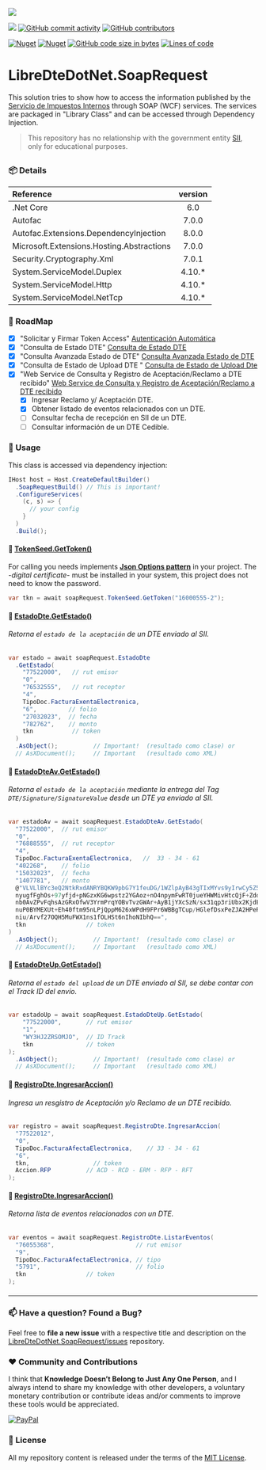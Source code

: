 ﻿![](https://user-images.githubusercontent.com/6364350/227820028-916b3bf1-29b1-406d-8b80-99d27df2b262.png)

[![](https://img.shields.io/badge/License-MIT-yellow.svg?style=for-the-badge)](LICENSE.txt)
[![GitHub commit activity](https://img.shields.io/github/commit-activity/m/sergiokml/LibreDteDotNet.SoapRequest?style=for-the-badge)](https://github.com/sergiokml/)
[![GitHub contributors](https://img.shields.io/github/contributors/sergiokml/LibreDteDotNet.SoapRequest?style=for-the-badge)](https://github.com/sergiokml/LibreDteDotNet.SoapRequest/graphs/contributors/)

[![Nuget](https://img.shields.io/nuget/v/LibreDteDotNet.SoapRequest?style=for-the-badge)](https://www.nuget.org/packages/LibreDteDotNet.SoapRequest/)
[![Nuget](https://img.shields.io/nuget/dt/LibreDteDotNet.SoapRequest?style=for-the-badge)](https://www.nuget.org/stats/packages/LibreDteDotNet.SoapRequest?groupby=Version)
[![GitHub code size in bytes](https://img.shields.io/github/languages/code-size/sergiokml/LibreDteDotNet.SoapRequest?style=for-the-badge)](https://github.com/sergiokml/LibreDteDotNet.SoapRequest)
[![Lines of code](https://img.shields.io/tokei/lines/github/sergiokml/LibreDteDotNet.SoapRequest?style=for-the-badge)](https://github.com/sergiokml/LibreDteDotNet.SoapRequest)

# LibreDteDotNet.SoapRequest
This solution tries to show how to access the information published by the [Servicio de Impuestos Internos](https://www.sii.cl/) through SOAP (WCF) services. The services are packaged in "Library Class" and can be accessed through Dependency Injection.

>This repository has no relationship with the government entity [SII](https://www.sii.cl/), only for educational purposes.

##
### 📦 Details
| Reference | version |
|:--| :--:
| .Net Core | 6.0 |
| Autofac | 7.0.0 |
| Autofac.Extensions.DependencyInjection | 8.0.0 |
| Microsoft.Extensions.Hosting.Abstractions | 7.0.0 |
| Security.Cryptography.Xml | 7.0.1 |
| System.ServiceModel.Duplex | 4.10.* |
| System.ServiceModel.Http | 4.10.* |
| System.ServiceModel.NetTcp | 4.10.* |

### 🚩 RoadMap
- [x] "Solicitar y Firmar Token Access" [Autenticación Automática](https://www.sii.cl/factura_electronica/factura_mercado/autenticacion.pdf)
- [x] "Consulta de Estado DTE" [Consulta de Estado DTE](https://www.sii.cl/factura_electronica/factura_mercado/estado_dte.pdf)
- [x] "Consulta Avanzada Estado de DTE" [Consulta Avanzada Estado de DTE](https://www.sii.cl/factura_electronica/factura_mercado/OIFE2006_QueryEstDteAv_MDE.pdf)
- [x] "Consulta de Estado de Upload DTE
" [Consulta de Estado de Upload Dte
](https://www.sii.cl/factura_electronica/factura_mercado/estado_envio.pdf)
- [x] "Web Service de Consulta y Registro de
Aceptación/Reclamo a DTE recibido" [Web Service de Consulta y Registro de
Aceptación/Reclamo a DTE recibido](https://www.sii.cl/factura_electronica/Webservice_Registro_Reclamo_DTE_V1.1.pdf)
  - [x] Ingresar Reclamo y/ Aceptación DTE.
  - [x] Obtener listado de eventos relacionados con un DTE.
  - [ ] Consultar fecha de recepción en SII de un DTE.
  - [ ] Consultar información de un DTE Cedible.

### 🚀 Usage
This class is accessed via dependency injection:
```C#
IHost host = Host.CreateDefaultBuilder()
  .SoapRequestBuild() // This is important!
  .ConfigureServices(
    (c, s) => {
      // your config
    }
  )
  .Build();
```
#### 📖 [**TokenSeed.GetToken()**](#%EF%B8%8F-roadmap)
For calling you needs implements  [**Json Options pattern**](https://learn.microsoft.com/en-us/aspnet/core/fundamentals/configuration/options?view=aspnetcore-6.0) in your project. The -*digital certificate*- must be installed in your system, this project does not need to know the password.
```C#
var tkn = await soapRequest.TokenSeed.GetToken("16000555-2");
```
#### 📖 [**EstadoDte.GetEstado()**](#%EF%B8%8F-roadmap)
###### Retorna el ```estado de la aceptación``` de un DTE enviado al SII.
```C#
var estado = await soapRequest.EstadoDte
  .GetEstado(
    "77522000",   // rut emisor
    "0",
    "76532555",   // rut receptor
    "4",
    TipoDoc.FacturaExentaElectronica,
    "6",         // folio
    "27032023",  // fecha
    "782762",    // monto
    tkn           // token
  )
  .AsObject();          // Important!  (resultado como clase) or
  // AsXDocument();     // Important   (resultado como XML)
```
#### 📖 [**EstadoDteAv.GetEstado()**](#%EF%B8%8F-roadmap)
###### Retorna el ```estado de la aceptación``` mediante la entrega del Tag ```DTE/Signature/SignatureValue``` desde un DTE ya enviado al SII. 
```C#
var estadoAv = await soapRequest.EstadoDteAv.GetEstado(
  "77522000",  // rut emisor
  "0",
  "76888555",  // rut receptor
  "4",
  TipoDoc.FacturaExentaElectronica,   //  33 - 34 - 61
  "402268",    // folio
  "15032023",  // fecha
  "1407781",   // monto
  @"VLVLlBYc3eQ2NtkRxdANRYBQKW9pbG7Y1feuDG/1WZlpAyB43gTIxMYvs9yIrwCy5Z5piK51IF6u
  nyugfFghOs+97yfjd+pNGzxKG6wpstz2YGAoz+nO4npymFwRT0jueYHWMivHtcQjF+ZddWsGNU6v8
  nb0AvZPvFqhsAzGRxOfwV3YrmPrqYOBvTvzGWAr+AyB1jYXcSzN/sx31qp3riUbx2KjdE8UeZ2r5Z
  nuP0BYMEXUt+Eh40ftm95nLPjQppM626xWPdH9FPr6WBBgTCup/HGlefDsxPeZJA2HPeRwuKn78WH
  niu/Arvf27OQH5MuFWX1ns1fOLHSt6nIhoNIbhQ==",
  tkn                 // token
)
  .AsObject();          // Important!  (resultado como clase) or
  // AsXDocument();     // Important   (resultado como XML)
```
#### 📖 [**EstadoDteUp.GetEstado()**](#%EF%B8%8F-roadmap)
###### Retorna el ```estado del upload``` de un DTE enviado al SII, se debe contar con el Track ID del envío.
```C#
var estadoUp = await soapRequest.EstadoDteUp.GetEstado(
    "77522000",       // rut emisor
    "1",
    "WY3HJ2ZRSOMJO",  // ID Track
    tkn               // token
);
  .AsObject();          // Important!  (resultado como clase) or
  // AsXDocument();     // Important   (resultado como XML)
```
#### 📖 [**RegistroDte.IngresarAccion()**](#%EF%B8%8F-roadmap)
###### Ingresa un resgistro de Aceptación y/o Reclamo de un DTE recibido.
```C#
var registro = await soapRequest.RegistroDte.IngresarAccion(
  "77522012",
  "0",
  TipoDoc.FacturaAfectaElectronica,    // 33 - 34 - 61
  "6",
  tkn,                  // token
  Accion.RFP          // ACD - RCD - ERM - RFP - RFT
);
```
#### 📖 [**RegistroDte.IngresarAccion()**](#%EF%B8%8F-roadmap)
###### Retorna lista de eventos relacionados con un DTE.
```C#
var eventos = await soapRequest.RegistroDte.ListarEventos(
  "76055368",                       // rut emisor
  "9",
  TipoDoc.FacturaAfectaElectronica, // tipo
  "5791",                           // folio
  tkn                 // token
);
```
####
---
### 📫 Have a question? Found a Bug? 
Feel free to **file a new issue** with a respective title and description on the [LibreDteDotNet.SoapRequest/issues](https://github.com/sergiokml/LibreDteDotNet.SoapRequest/issues) repository.
### ❤️ Community and Contributions
I think that **Knowledge Doesn’t Belong to Just Any One Person**, and I always intend to share my knowledge with other developers, a voluntary monetary contribution or contribute ideas and/or comments to improve these tools would be appreciated.

 [![PayPal](https://img.shields.io/badge/PayPal-00457C?style=for-the-badge&logo=paypal&logoColor=white)](https://www.paypal.com/donate/?hosted_button_id=PTKX9BNY96SNJ)
### 📘 License
All my repository content is released under the terms of the [MIT License](LICENSE.txt).
